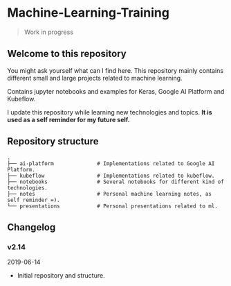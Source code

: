 # Machine-Learning-Training

> Work in progress

## Welcome to this repository
You might ask yourself what can I find here. This repository mainly contains different small and large projects related to machine learning. 

Contains jupyter notebooks and examples for Keras, Google AI Platform and Kubeflow. 

I update this repository while learning new technologies and topics.  **It is used as a self reminder for my future self.**



## Repository structure
    .
    ├── ai-platform              # Implementations related to Google AI Platform.
    ├── kubeflow                 # Implementations related to kubeflow.
    ├── notebooks                # Several notebooks for different kind of technologies.
    ├── notes                    # Personal machine learning notes, as self reminder =).
    └── presentations            # Personal presentations related to ml.

## Changelog

### v2.14
2019-06-14

* Initial repository and structure.
